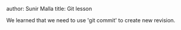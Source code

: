 author: Sunir Malla
title: Git lesson

We learned that we need to use 'git commit' to create new revision.